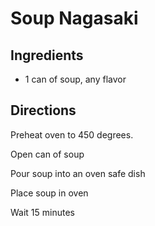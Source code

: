 # Soup Nagasaki

## Ingredients

* 1 can of soup, any flavor

## Directions

Preheat oven to 450 degrees.

Open can of soup

Pour soup into an oven safe dish

Place soup in oven

Wait 15 minutes
